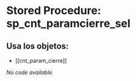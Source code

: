 # Stored Procedure: sp_cnt_paramcierre_sel

## Usa los objetos:
- [[cnt_param_cierre]]

*No code available.*
